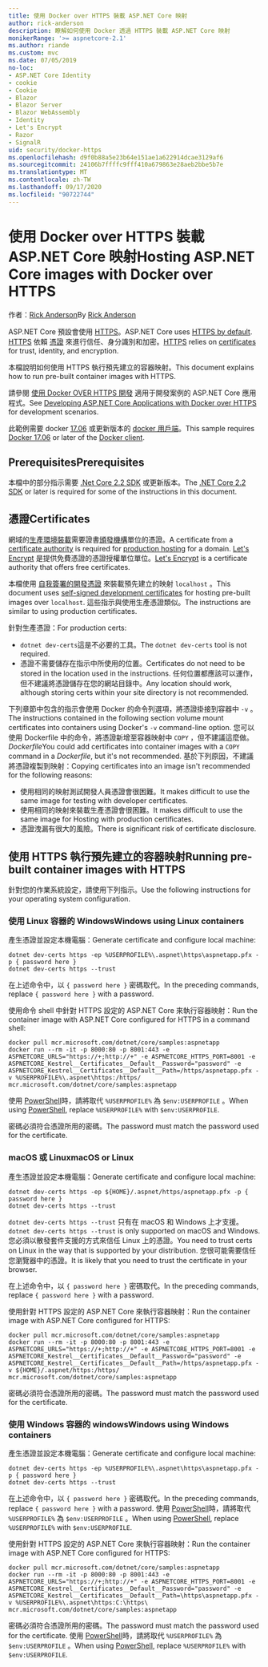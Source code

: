 ```yaml
---
title: 使用 Docker over HTTPS 裝載 ASP.NET Core 映射
author: rick-anderson
description: 瞭解如何使用 Docker 透過 HTTPS 裝載 ASP.NET Core 映射
monikerRange: '>= aspnetcore-2.1'
ms.author: riande
ms.custom: mvc
ms.date: 07/05/2019
no-loc:
- ASP.NET Core Identity
- cookie
- Cookie
- Blazor
- Blazor Server
- Blazor WebAssembly
- Identity
- Let's Encrypt
- Razor
- SignalR
uid: security/docker-https
ms.openlocfilehash: d9f0b88a5e23b64e151ae1a622914dcae3129af6
ms.sourcegitcommit: 24106b7ffffc9fff410a679863e28aeb2bbe5b7e
ms.translationtype: MT
ms.contentlocale: zh-TW
ms.lasthandoff: 09/17/2020
ms.locfileid: "90722744"
---
```

# <a name="hosting-aspnet-core-images-with-docker-over-https"></a><span data-ttu-id="768ab-103">使用 Docker over HTTPS 裝載 ASP.NET Core 映射</span><span class="sxs-lookup"><span data-stu-id="768ab-103">Hosting ASP.NET Core images with Docker over HTTPS</span></span>

<span data-ttu-id="768ab-104">作者：[Rick Anderson](https://twitter.com/RickAndMSFT)</span><span class="sxs-lookup"><span data-stu-id="768ab-104">By [Rick Anderson](https://twitter.com/RickAndMSFT)</span></span>

<span data-ttu-id="768ab-105">ASP.NET Core 預設會使用 [HTTPS](./enforcing-ssl.md)。</span><span class="sxs-lookup"><span data-stu-id="768ab-105">ASP.NET Core uses [HTTPS by default](./enforcing-ssl.md).</span></span> <span data-ttu-id="768ab-106">[HTTPS](https://en.wikipedia.org/wiki/HTTPS) 依賴 [憑證](https://en.wikipedia.org/wiki/Public_key_certificate) 來進行信任、身分識別和加密。</span><span class="sxs-lookup"><span data-stu-id="768ab-106">[HTTPS](https://en.wikipedia.org/wiki/HTTPS) relies on [certificates](https://en.wikipedia.org/wiki/Public_key_certificate) for trust, identity, and encryption.</span></span>

<span data-ttu-id="768ab-107">本檔說明如何使用 HTTPS 執行預先建立的容器映射。</span><span class="sxs-lookup"><span data-stu-id="768ab-107">This document explains how to run pre-built container images with HTTPS.</span></span>

<span data-ttu-id="768ab-108">請參閱 [使用 Docker OVER HTTPS 開發](https://github.com/dotnet/dotnet-docker/blob/master/samples/run-aspnetcore-https-development.md) 適用于開發案例的 ASP.NET Core 應用程式。</span><span class="sxs-lookup"><span data-stu-id="768ab-108">See [Developing ASP.NET Core Applications with Docker over HTTPS](https://github.com/dotnet/dotnet-docker/blob/master/samples/run-aspnetcore-https-development.md) for development scenarios.</span></span>

<span data-ttu-id="768ab-109">此範例需要 docker [17.06](https://docs.docker.com/release-notes/docker-ce) 或更新版本的 [docker 用戶端](https://www.docker.com/products/docker)。</span><span class="sxs-lookup"><span data-stu-id="768ab-109">This sample requires [Docker 17.06](https://docs.docker.com/release-notes/docker-ce) or later of the [Docker client](https://www.docker.com/products/docker).</span></span>

## <a name="prerequisites"></a><span data-ttu-id="768ab-110">Prerequisites</span><span class="sxs-lookup"><span data-stu-id="768ab-110">Prerequisites</span></span>

<span data-ttu-id="768ab-111">本檔中的部分指示需要 [.Net Core 2.2 SDK](https://dotnet.microsoft.com/download) 或更新版本。</span><span class="sxs-lookup"><span data-stu-id="768ab-111">The [.NET Core 2.2 SDK](https://dotnet.microsoft.com/download) or later is required for some of the instructions in this document.</span></span>

## <a name="certificates"></a><span data-ttu-id="768ab-112">憑證</span><span class="sxs-lookup"><span data-stu-id="768ab-112">Certificates</span></span>

<span data-ttu-id="768ab-113">網域的[生產環境裝載](https://blogs.msdn.microsoft.com/webdev/2017/11/29/configuring-https-in-asp-net-core-across-different-platforms/)需要證書[頒發機構](https://wikipedia.org/wiki/Certificate_authority)單位的憑證。</span><span class="sxs-lookup"><span data-stu-id="768ab-113">A certificate from a [certificate authority](https://wikipedia.org/wiki/Certificate_authority) is required for [production hosting](https://blogs.msdn.microsoft.com/webdev/2017/11/29/configuring-https-in-asp-net-core-across-different-platforms/) for a domain.</span></span> <span data-ttu-id="768ab-114">[Let's Encrypt](https://letsencrypt.org/) 是提供免費憑證的憑證授權單位單位。</span><span class="sxs-lookup"><span data-stu-id="768ab-114">[Let's Encrypt](https://letsencrypt.org/) is a certificate authority that offers free certificates.</span></span>

<span data-ttu-id="768ab-115">本檔使用 [自我簽署的開發憑證](https://en.wikipedia.org/wiki/Self-signed_certificate) 來裝載預先建立的映射 `localhost` 。</span><span class="sxs-lookup"><span data-stu-id="768ab-115">This document uses [self-signed development certificates](https://en.wikipedia.org/wiki/Self-signed_certificate) for hosting pre-built images over `localhost`.</span></span> <span data-ttu-id="768ab-116">這些指示與使用生產憑證類似。</span><span class="sxs-lookup"><span data-stu-id="768ab-116">The instructions are similar to using production certificates.</span></span>

<span data-ttu-id="768ab-117">針對生產憑證：</span><span class="sxs-lookup"><span data-stu-id="768ab-117">For production certs:</span></span>

* <span data-ttu-id="768ab-118">`dotnet dev-certs`這是不必要的工具。</span><span class="sxs-lookup"><span data-stu-id="768ab-118">The `dotnet dev-certs` tool is not required.</span></span>
* <span data-ttu-id="768ab-119">憑證不需要儲存在指示中所使用的位置。</span><span class="sxs-lookup"><span data-stu-id="768ab-119">Certificates do not need to be stored in the location used in the instructions.</span></span> <span data-ttu-id="768ab-120">任何位置都應該可以運作，但不建議將憑證儲存在您的網站目錄中。</span><span class="sxs-lookup"><span data-stu-id="768ab-120">Any location should work, although storing certs within your site directory is not recommended.</span></span>

<span data-ttu-id="768ab-121">下列章節中包含的指示會使用 Docker 的命令列選項，將憑證掛接到容器中 `-v` 。</span><span class="sxs-lookup"><span data-stu-id="768ab-121">The instructions contained in the following section volume mount certificates into containers using Docker's `-v` command-line option.</span></span> <span data-ttu-id="768ab-122">您可以使用 Dockerfile 中的命令，將憑證新增至容器映射中 `COPY` ，但不建議這麼做。 *Dockerfile*</span><span class="sxs-lookup"><span data-stu-id="768ab-122">You could add certificates into container images with a `COPY` command in a *Dockerfile*, but it's not recommended.</span></span> <span data-ttu-id="768ab-123">基於下列原因，不建議將憑證複製到映射：</span><span class="sxs-lookup"><span data-stu-id="768ab-123">Copying certificates into an image isn't recommended for the following reasons:</span></span>

* <span data-ttu-id="768ab-124">使用相同的映射測試開發人員憑證會很困難。</span><span class="sxs-lookup"><span data-stu-id="768ab-124">It makes difficult to use the same image for testing with developer certificates.</span></span>
* <span data-ttu-id="768ab-125">使用相同的映射來裝載生產憑證會很困難。</span><span class="sxs-lookup"><span data-stu-id="768ab-125">It makes difficult to use the same image for Hosting with production certificates.</span></span>
* <span data-ttu-id="768ab-126">憑證洩漏有很大的風險。</span><span class="sxs-lookup"><span data-stu-id="768ab-126">There is significant risk of certificate disclosure.</span></span>

## <a name="running-pre-built-container-images-with-https"></a><span data-ttu-id="768ab-127">使用 HTTPS 執行預先建立的容器映射</span><span class="sxs-lookup"><span data-stu-id="768ab-127">Running pre-built container images with HTTPS</span></span>

<span data-ttu-id="768ab-128">針對您的作業系統設定，請使用下列指示。</span><span class="sxs-lookup"><span data-stu-id="768ab-128">Use the following instructions for your operating system configuration.</span></span>

### <a name="windows-using-linux-containers"></a><span data-ttu-id="768ab-129">使用 Linux 容器的 Windows</span><span class="sxs-lookup"><span data-stu-id="768ab-129">Windows using Linux containers</span></span>

<span data-ttu-id="768ab-130">產生憑證並設定本機電腦：</span><span class="sxs-lookup"><span data-stu-id="768ab-130">Generate certificate and configure local machine:</span></span>

```dotnetcli
dotnet dev-certs https -ep %USERPROFILE%\.aspnet\https\aspnetapp.pfx -p { password here }
dotnet dev-certs https --trust
```

<span data-ttu-id="768ab-131">在上述命令中，以 `{ password here }` 密碼取代。</span><span class="sxs-lookup"><span data-stu-id="768ab-131">In the preceding commands, replace `{ password here }` with a password.</span></span>

<span data-ttu-id="768ab-132">使用命令 shell 中針對 HTTPS 設定的 ASP.NET Core 來執行容器映射：</span><span class="sxs-lookup"><span data-stu-id="768ab-132">Run the container image with ASP.NET Core configured for HTTPS in a command shell:</span></span>

```console
docker pull mcr.microsoft.com/dotnet/core/samples:aspnetapp
docker run --rm -it -p 8000:80 -p 8001:443 -e ASPNETCORE_URLS="https://+;http://+" -e ASPNETCORE_HTTPS_PORT=8001 -e ASPNETCORE_Kestrel__Certificates__Default__Password="password" -e ASPNETCORE_Kestrel__Certificates__Default__Path=/https/aspnetapp.pfx -v %USERPROFILE%\.aspnet\https:/https/ mcr.microsoft.com/dotnet/core/samples:aspnetapp
```

<span data-ttu-id="768ab-133">使用 [PowerShell](/powershell/scripting/overview)時，請將取代 `%USERPROFILE%` 為 `$env:USERPROFILE` 。</span><span class="sxs-lookup"><span data-stu-id="768ab-133">When using [PowerShell](/powershell/scripting/overview), replace `%USERPROFILE%` with `$env:USERPROFILE`.</span></span>

<span data-ttu-id="768ab-134">密碼必須符合憑證所用的密碼。</span><span class="sxs-lookup"><span data-stu-id="768ab-134">The password must match the password used for the certificate.</span></span>

### <a name="macos-or-linux"></a><span data-ttu-id="768ab-135">macOS 或 Linux</span><span class="sxs-lookup"><span data-stu-id="768ab-135">macOS or Linux</span></span>

<span data-ttu-id="768ab-136">產生憑證並設定本機電腦：</span><span class="sxs-lookup"><span data-stu-id="768ab-136">Generate certificate and configure local machine:</span></span>

```dotnetcli
dotnet dev-certs https -ep ${HOME}/.aspnet/https/aspnetapp.pfx -p { password here }
dotnet dev-certs https --trust
```

<span data-ttu-id="768ab-137">`dotnet dev-certs https --trust` 只有在 macOS 和 Windows 上才支援。</span><span class="sxs-lookup"><span data-stu-id="768ab-137">`dotnet dev-certs https --trust` is only supported on macOS and Windows.</span></span> <span data-ttu-id="768ab-138">您必須以散發套件支援的方式來信任 Linux 上的憑證。</span><span class="sxs-lookup"><span data-stu-id="768ab-138">You need to trust certs on Linux in the way that is supported by your distribution.</span></span> <span data-ttu-id="768ab-139">您很可能需要信任您瀏覽器中的憑證。</span><span class="sxs-lookup"><span data-stu-id="768ab-139">It is likely that you need to trust the certificate in your browser.</span></span>

<span data-ttu-id="768ab-140">在上述命令中，以 `{ password here }` 密碼取代。</span><span class="sxs-lookup"><span data-stu-id="768ab-140">In the preceding commands, replace `{ password here }` with a password.</span></span>

<span data-ttu-id="768ab-141">使用針對 HTTPS 設定的 ASP.NET Core 來執行容器映射：</span><span class="sxs-lookup"><span data-stu-id="768ab-141">Run the container image with ASP.NET Core configured for HTTPS:</span></span>

```console
docker pull mcr.microsoft.com/dotnet/core/samples:aspnetapp
docker run --rm -it -p 8000:80 -p 8001:443 -e ASPNETCORE_URLS="https://+;http://+" -e ASPNETCORE_HTTPS_PORT=8001 -e ASPNETCORE_Kestrel__Certificates__Default__Password="password" -e ASPNETCORE_Kestrel__Certificates__Default__Path=/https/aspnetapp.pfx -v ${HOME}/.aspnet/https:/https/ mcr.microsoft.com/dotnet/core/samples:aspnetapp
```

<span data-ttu-id="768ab-142">密碼必須符合憑證所用的密碼。</span><span class="sxs-lookup"><span data-stu-id="768ab-142">The password must match the password used for the certificate.</span></span>

### <a name="windows-using-windows-containers"></a><span data-ttu-id="768ab-143">使用 Windows 容器的 windows</span><span class="sxs-lookup"><span data-stu-id="768ab-143">Windows using Windows containers</span></span>

<span data-ttu-id="768ab-144">產生憑證並設定本機電腦：</span><span class="sxs-lookup"><span data-stu-id="768ab-144">Generate certificate and configure local machine:</span></span>

```dotnetcli
dotnet dev-certs https -ep %USERPROFILE%\.aspnet\https\aspnetapp.pfx -p { password here }
dotnet dev-certs https --trust
```

<span data-ttu-id="768ab-145">在上述命令中，以 `{ password here }` 密碼取代。</span><span class="sxs-lookup"><span data-stu-id="768ab-145">In the preceding commands, replace `{ password here }` with a password.</span></span> <span data-ttu-id="768ab-146">使用 [PowerShell](/powershell/scripting/overview)時，請將取代 `%USERPROFILE%` 為 `$env:USERPROFILE` 。</span><span class="sxs-lookup"><span data-stu-id="768ab-146">When using [PowerShell](/powershell/scripting/overview), replace `%USERPROFILE%` with `$env:USERPROFILE`.</span></span>

<span data-ttu-id="768ab-147">使用針對 HTTPS 設定的 ASP.NET Core 來執行容器映射：</span><span class="sxs-lookup"><span data-stu-id="768ab-147">Run the container image with ASP.NET Core configured for HTTPS:</span></span>

```console
docker pull mcr.microsoft.com/dotnet/core/samples:aspnetapp
docker run --rm -it -p 8000:80 -p 8001:443 -e ASPNETCORE_URLS="https://+;http://+" -e ASPNETCORE_HTTPS_PORT=8001 -e ASPNETCORE_Kestrel__Certificates__Default__Password="password" -e ASPNETCORE_Kestrel__Certificates__Default__Path=\https\aspnetapp.pfx -v %USERPROFILE%\.aspnet\https:C:\https\ mcr.microsoft.com/dotnet/core/samples:aspnetapp
```

<span data-ttu-id="768ab-148">密碼必須符合憑證所用的密碼。</span><span class="sxs-lookup"><span data-stu-id="768ab-148">The password must match the password used for the certificate.</span></span> <span data-ttu-id="768ab-149">使用 [PowerShell](/powershell/scripting/overview)時，請將取代 `%USERPROFILE%` 為 `$env:USERPROFILE` 。</span><span class="sxs-lookup"><span data-stu-id="768ab-149">When using [PowerShell](/powershell/scripting/overview), replace `%USERPROFILE%` with `$env:USERPROFILE`.</span></span>